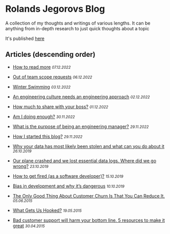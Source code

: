 # Rolands Jegorovs Blog

A collection of my thoughts and writings of various lengths. It can be anything from in-depth research to just quick thoughts about a topic

It's published [here][blogUrl]

## Articles (descending order)

- [How to read more](https://github.com/Rolandisimo/blog/blob/main/articles/8-how-to-read-more.md) <small><em>07.12.2022</em></small>

- [Out of team scope requests](https://github.com/Rolandisimo/blog/blob/main/articles/7-out-of-scope-requests.md) <small><em>06.12.2022</em></small>

- [Winter Swimming](https://github.com/Rolandisimo/blog/blob/main/articles/6-winter-swimming.md) <small><em>03.12.2022</em></small>

- [An engineering culture needs an engineering approach](https://github.com/Rolandisimo/blog/blob/main/articles/5-engineering-culture-needs-engineering.md) <small><em>02.12.2022</em></small>

- [How much to share with your boss?](https://github.com/Rolandisimo/blog/blob/main/articles/4-how-much-to-share-with-your-boss.md) <small><em>01.12.2022</em></small>

- [Am I doing enough?](https://github.com/Rolandisimo/blog/blob/main/articles/3-am-i-doing-enough.md) <small><em>30.11.2022</em></small>

- [What is the purpose of being an engineering manager?](https://github.com/Rolandisimo/blog/blob/main/articles/1-what-is-the-purpose-of-being-an-engineering-manager.md) <small><em>29.11.2022</em></small>

- [How I started this blog?](https://github.com/Rolandisimo/blog/blob/main/articles/2-how-i-started-this-blog.md) <small><em>29.11.2022</em></small>

- [Why your data has most likely been stolen and what can you do about it](https://medium.com/@RolandJegorov/why-your-data-has-most-likely-been-stolen-and-what-can-you-do-about-it-139c5b81e8b7) <small><em>26.10.2019</em></small>

- [Our plane crashed and we lost essential data logs. Where did we go wrong?](https://medium.com/@RolandJegorov/our-plane-crashed-and-we-lost-essential-data-logs-where-did-we-go-wrong-3599704bcb58) <small><em>23.10.2019</em></small>

- [How to get fired (as a software developer)?](https://medium.com/@RolandJegorov/how-to-get-fired-as-a-software-developer-439cab24781c) <small><em>15.10.2019</em></small>

- [Bias in development and why it’s dangerous](https://medium.com/@RolandJegorov/bias-in-development-and-why-its-dangerous-e5167208311d) <small><em>10.10.2019</em></small>

- [The Only Good Thing About Customer Churn Is That You Can Reduce It.](https://medium.com/@RolandJegorov/the-only-good-thing-about-customer-churn-is-that-you-can-reduce-it-c9a7b6d6d472) <small><em>05.06.2015</em></small>

- [What Gets Us Hooked?](https://medium.com/@RolandJegorov/key-to-startup-success-creating-habits-d39f4ecbb22d) <small><em>19.05.2015</em></small>

- [Bad customer support will harm your bottom line. 5 resources to make it great](https://medium.com/@RolandJegorov/bad-customer-support-will-harm-your-bottom-line-5-resources-to-make-it-great-aef10ba3b3c4) <small><em>30.04.2015</em></small>

[blogUrl]: https://rolandisimo.github.io/blog/
